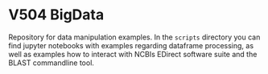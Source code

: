 # V504 BigData 
Repository for data manipulation examples. In the `scripts` directory you can find jupyter notebooks with examples regarding dataframe processing, as well as examples how to interact with NCBIs EDirect software suite and the BLAST commandline tool.
